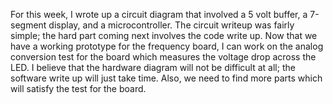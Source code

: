 For this week, I wrote up a circuit diagram that involved a 5 volt buffer, a 7-segment display, and a microcontroller. The circuit writeup was fairly simple; the hard part coming next involves the code write up. Now that we have a working prototype for the frequency board, I can work on the analog conversion test for the board which measures the voltage drop across the LED. I believe that the hardware diagram will not be difficult at all; the software write up will just take time. Also, we need to find more parts which will satisfy the test for the board.
